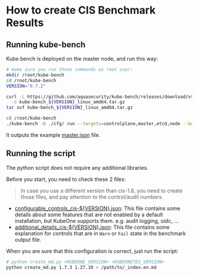 # How to create CIS Benchmark Results

## Running kube-bench

Kube bench is deployed on the master node, and run this way:

```bash
# make sure you run those commands as root user:
mkdir /root/kube-bench
cd /root/kube-bench
VERSION="0.7.2"

curl -L https://github.com/aquasecurity/kube-bench/releases/download/v${VERSION}/kube-bench_${VERSION}_linux_amd64.tar.gz \
  -o kube-bench_${VERSION}_linux_amd64.tar.gz
tar xvf kube-bench_${VERSION}_linux_amd64.tar.gz

cd /root/kube-bench
./kube-bench -D ./cfg/ run --targets=controlplane,master,etcd,node --benchmark=cis-1.8 --json --outputfile master.json
```

It outputs the example [master.json](./master.json) file.

## Running the script

The python script does not require any additional libraries. 

Before you start, you need to check these 2 files:

> In case you use a different version than cis-1.8, you need to create those files, and  pay attention to the control/audit numbers.

- [configurable_controls_cis-${VERSION}.json](./configurable_controls_cis-1.8.json): This file contains some details about some features that are not enabled by a default installation, but KubeOne supports them. e.g. audit logging, oidc, ...
- [additional_details_cis-${VERSION}.json](./additional_details_cis-1.8.json): This file contains some explanation for controls that are in `Warn` or `Fail` state in the benchmark output file. 

When you are sure that this configuration is correct, just run the script:

```bash
# python create_md.py <KUBEONE_VERSION> <KUBERNETES_VERSION>
python create_md.py 1.7.3 1.27.10 > /path/to/_index.en.md
```
